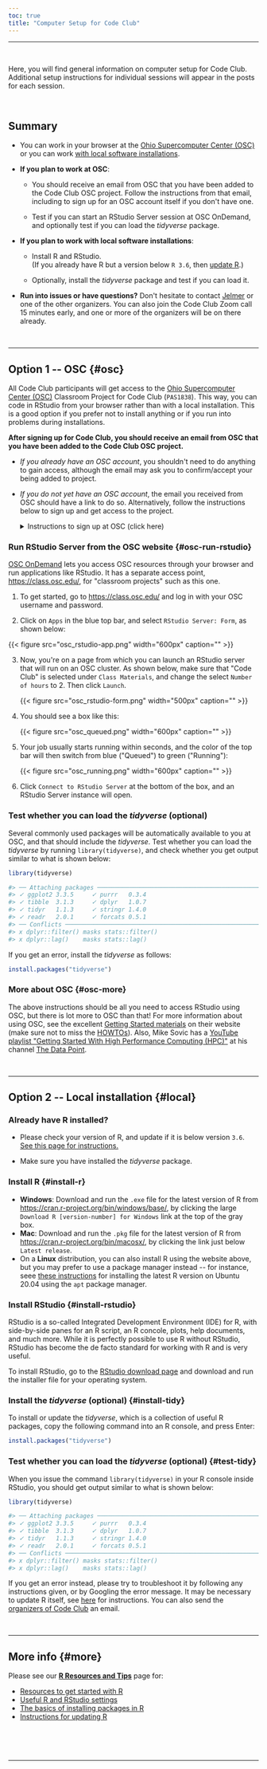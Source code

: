 ```yaml
---
toc: true
title: "Computer Setup for Code Club"
---
```


----

<br>

Here, you will find general information on computer setup for Code Club.
Additional setup instructions for individual sessions will appear in the posts for each session.

<br>

## Summary

- You can work in your browser at the [Ohio Supercomputer Center (OSC)](/codeclub-setup/#osc)
  or you can work [with local software installations](/codeclub-setup/#local).

- **If you plan to work at OSC**:
  
  - You should receive an email from OSC that you have been added to the Code Club
    OSC project. Follow the instructions from that email, including to sign up
    for an OSC account itself if you don't have one.
  
  - Test if you can start an RStudio Server session at OSC OnDemand,
    and optionally test if you can load the *tidyverse* package.

- **If you plan to work with local software installations**:
  
  - Install R and RStudio. <br>
    (If you already have R but a version below `R 3.6`, then [update R](/tutorials/r-resources-tips/#updating-r).)
  
  - Optionally, install the *tidyverse* package and test if you can load it.
  
- **Run into issues or have questions?** Don't hesitate to contact [Jelmer](mailto:poelstra.1@osu.edu) or
  one of the other organizers. You can also join the Code Club Zoom call
  15 minutes early, and one or more of the organizers will be on there already.

<br>

----

## Option 1 -- OSC {#osc}

All Code Club participants will get access to the [Ohio Supercomputer Center (OSC)](http://osc.edu)
Classroom Project for Code Club (`PAS1838`).
This way, you can code in RStudio from your browser rather than with a local installation.
This is a good option if you prefer not to install anything or if you run
into problems during installations.

**After signing up for Code Club, you should receive an email from OSC
that you have been added to the Code Club OSC project.**

- *If you already have an OSC account*,
  you shouldn't need to do anything to gain access,
  although the email may ask you to confirm/accept your being added to project.

- *If you do not yet have an OSC account*,
  the email you received from OSC should have a link to do so.
  Alternatively, follow the instructions below to sign up and get access to the project.
  
  <details>
  <summary>
  Instructions to sign up at OSC (click here)
  </summary>

  To sign up:
  
  - Go to <https://my.osc.edu/> and click the blue "*Sign Up*" bar.
  
  - In the bottom right portion of the form where you provide your info (see screenshot below),
    you should enter Code Club's Project Code, which is `PAS1838`.
    **If you want to use OSC, please do this on a day prior to your first Code Club participation.**
    This way, there is time to troubleshoot if needed. Moreover, the `Code Club` option on the
    Interactive Apps page below can take a few hours to appear after you become a member of the project.
  
  {{< figure src="osc_signup2.png" width="600px" caption="Enter Project Code PAS1838 in the red box (click to enlarge)" >}}
  
  </details>

### Run RStudio Server from the OSC website {#osc-run-rstudio}

[OSC OnDemand](https://ondemand.osc.edu/) lets you access OSC resources through your
browser and run applications like RStudio.
It has a separate access point, <https://class.osc.edu/>,
for "classroom projects" such as this one. 

1. To get started, go to <https://class.osc.edu/> and log in with your OSC username and password.

2. Click on `Apps` in the blue top bar, and select `RStudio Server: Form`, as shown below:
  
  {{< figure src="osc_rstudio-app.png" width="600px" caption="" >}}

3. Now, you're on a page from which you can launch an RStudio server that will run on an OSC cluster.
   As shown below, make sure that "Code Club" is selected under `Class Materials`,
   and change the select `Number of hours` to 2. Then click `Launch`.

   {{< figure src="osc_rstudio-form.png" width="500px" caption="" >}}
  
4. You should see a box like this:

   {{< figure src="osc_queued.png" width="600px" caption="" >}}

5. Your job usually starts running within seconds, and the color of the top
   bar will then switch from blue ("Queued") to green ("Running"):
   
   {{< figure src="osc_running.png" width="600px" caption="" >}}

6. Click `Connect to RStudio Server` at the bottom of the box,
   and an RStudio Server instance will open.

### Test whether you can load the *tidyverse* (optional)

Several commonly used packages will be automatically available to you at OSC,
and that should include the *tidyverse*.
Test whether you can load the *tidyverse* by running `library(tidyverse)`,
and check whether you get output similar to what is shown below:

```r
library(tidyverse)

#> ── Attaching packages ────────────────────────────────────────────────────────────────────────────────────── tidyverse 1.3.1 ──
#> ✓ ggplot2 3.3.5     ✓ purrr   0.3.4
#> ✓ tibble  3.1.3     ✓ dplyr   1.0.7
#> ✓ tidyr   1.1.3     ✓ stringr 1.4.0
#> ✓ readr   2.0.1     ✓ forcats 0.5.1
#> ── Conflicts ───────────────────────────────────────────────────────────────────────────────────────── tidyverse_conflicts() ──
#> x dplyr::filter() masks stats::filter()
#> x dplyr::lag()    masks stats::lag()
```

If you get an error, install the *tidyverse* as follows:

```r
install.packages("tidyverse")
```
  
### More about OSC {#osc-more}

The above instructions should be all you need to access RStudio using OSC,
but there is lot more to OSC than that!
For more information about using OSC, see the excellent [Getting Started materials](https://www.osc.edu/resources/getting_started)
on their website (make sure not to miss the [HOWTOs](https://www.osc.edu/resources/getting_started/howto)).
Also, Mike Sovic has a [YouTube playlist "Getting Started With High Performance
Computing (HPC)"](https://www.youtube.com/playlist?list=PLxhIMi78eQeiJ0p7REEU5i7kJK3Vk2ek3)
at his channel [The Data Point](https://www.youtube.com/channel/UC2dB6jDTbqzlTM6edzfBSGQ). 

<br>

----

## Option 2 -- Local installation {#local}

<div class="alert alert-note">
<div>

### Already have R installed?

- Please check your version of R, and update if it is below version `3.6`.  
  [See this page for instructions.](/tutorials/r-resources-tips/#updating-r)

- Make sure you have installed the *tidyverse* package.
  
</div>
</div>

### Install R {#install-r}

- **Windows**: Download and run the `.exe` file for the latest version of R from <https://cran.r-project.org/bin/windows/base/>,
  by clicking the large `Download R [version-number] for Windows` link at the top of the gray box.
- **Mac**: Download and run the `.pkg` file for the latest version of R from <https://cran.r-project.org/bin/macosx/>,
  by clicking the link just below `Latest release`.
- On a **Linux** distribution, you can also install R using the website above, but you may prefer to use
  a package manager instead -- for instance, seee [these instructions](https://linuxize.com/post/how-to-install-r-on-ubuntu-20-04/)
  for installing the latest R version on Ubuntu 20.04 using the `apt` package manager.

### Install RStudio {#install-rstudio}

RStudio is a so-called Integrated Development Environment (IDE) for R,
with side-by-side panes for an R script, an R concole, plots, help documents, and much more.
While it is perfectly possible to use R without RStudio, RStudio has become
the de facto standard for working with R and is very useful.

To install RStudio, go to the [RStudio download page](https://rstudio.com/products/rstudio/download/#download)
and download and run the installer file for your operating system. 

### Install the *tidyverse* (optional) {#install-tidy}

To install or update the *tidyverse*, which is a collection of useful R packages,
copy the following command into an R console, and press Enter:

```r
install.packages("tidyverse")
```

### Test whether you can load the *tidyverse* (optional) {#test-tidy} 

When you issue the command `library(tidyverse)` in your R console inside RStudio,
you should get output similar to what is shown below:

```r
library(tidyverse)

#> ── Attaching packages ────────────────────────────────────────────────────────────────────────────────────── tidyverse 1.3.1 ──
#> ✓ ggplot2 3.3.5     ✓ purrr   0.3.4
#> ✓ tibble  3.1.3     ✓ dplyr   1.0.7
#> ✓ tidyr   1.1.3     ✓ stringr 1.4.0
#> ✓ readr   2.0.1     ✓ forcats 0.5.1
#> ── Conflicts ───────────────────────────────────────────────────────────────────────────────────────── tidyverse_conflicts() ──
#> x dplyr::filter() masks stats::filter()
#> x dplyr::lag()    masks stats::lag()
```

If you get an error instead, please try to troubleshoot it by following any instructions
given, or by Googling the error message.
It may be necessary to update R itself, see [here](/codeclub-novice/#updating-r) for instructions.
You can also send the [organizers of Code Club](https://biodash.github.io/codeclub-about/#organizers) an email.

<br>

----

## More info {#more}

Please see our **[R Resources and Tips](/tutorials/r-resources-tips/)** page for:

- [Resources to get started with R](/tutorials/r-resources-tips/#r-resources)
- [Useful R and RStudio settings](/tutorials/r-resources-tips/#useful-settings)
- [The basics of installing packages in R](/tutorials/r-resources-tips/#installing-r-packages)
- [Instructions for updating R](/tutorials/r-resources-tips/#updating-r)



<br/> <br/> <br/>

----
